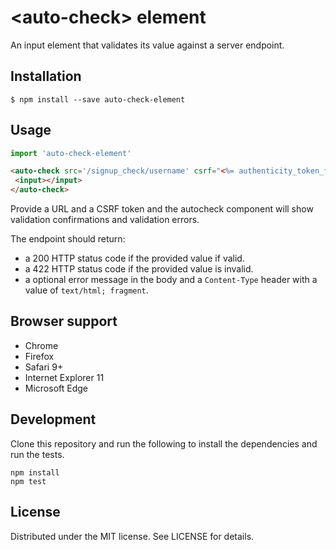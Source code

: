 # &lt;auto-check&gt; element

An input element that validates its value against a server endpoint.

## Installation

```
$ npm install --save auto-check-element
```

## Usage

```js
import 'auto-check-element'
```

```html
<auto-check src='/signup_check/username' csrf="<%= authenticity_token_for("/signup_check/username") %>">
 <input></input>
</auto-check>
```

Provide a URL and a CSRF token and the autocheck component will show validation confirmations and validation errors.

The endpoint should return:
 - a 200 HTTP status code if the provided value if valid.
 - a 422 HTTP status code if the provided value is invalid.
 - a optional error message in the body and a `Content-Type` header with a value of `text/html; fragment`.

## Browser support

- Chrome
- Firefox
- Safari 9+
- Internet Explorer 11
- Microsoft Edge

## Development

Clone this repository and run the following to install the dependencies and run the tests.

```
npm install
npm test
```

## License

Distributed under the MIT license. See LICENSE for details.
